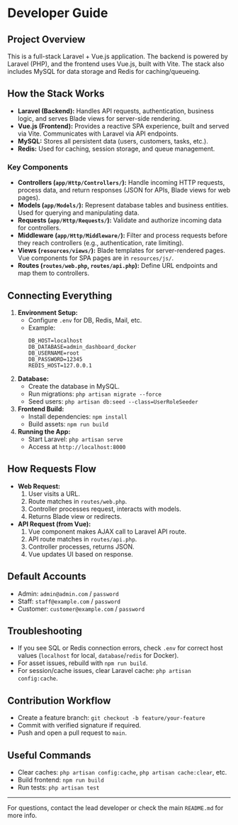 # Developer Guide

## Project Overview
This is a full-stack Laravel + Vue.js application. The backend is powered by Laravel (PHP), and the frontend uses Vue.js, built with Vite. The stack also includes MySQL for data storage and Redis for caching/queueing.

## How the Stack Works
- **Laravel (Backend):** Handles API requests, authentication, business logic, and serves Blade views for server-side rendering.
- **Vue.js (Frontend):** Provides a reactive SPA experience, built and served via Vite. Communicates with Laravel via API endpoints.
- **MySQL:** Stores all persistent data (users, customers, tasks, etc.).
- **Redis:** Used for caching, session storage, and queue management.

### Key Components
- **Controllers (`app/Http/Controllers/`):** Handle incoming HTTP requests, process data, and return responses (JSON for APIs, Blade views for web pages).
- **Models (`app/Models/`):** Represent database tables and business entities. Used for querying and manipulating data.
- **Requests (`app/Http/Requests/`):** Validate and authorize incoming data for controllers.
- **Middleware (`app/Http/Middleware/`):** Filter and process requests before they reach controllers (e.g., authentication, rate limiting).
- **Views (`resources/views/`):** Blade templates for server-rendered pages. Vue components for SPA pages are in `resources/js/`.
- **Routes (`routes/web.php`, `routes/api.php`):** Define URL endpoints and map them to controllers.

## Connecting Everything
1. **Environment Setup:**
   - Configure `.env` for DB, Redis, Mail, etc.
   - Example:
     ```
     DB_HOST=localhost
     DB_DATABASE=admin_dashboard_docker
     DB_USERNAME=root
     DB_PASSWORD=12345
     REDIS_HOST=127.0.0.1
     ```
2. **Database:**
   - Create the database in MySQL.
   - Run migrations: `php artisan migrate --force`
   - Seed users: `php artisan db:seed --class=UserRoleSeeder`
3. **Frontend Build:**
   - Install dependencies: `npm install`
   - Build assets: `npm run build`
4. **Running the App:**
   - Start Laravel: `php artisan serve`
   - Access at `http://localhost:8000`

## How Requests Flow
- **Web Request:**
  1. User visits a URL.
  2. Route matches in `routes/web.php`.
  3. Controller processes request, interacts with models.
  4. Returns Blade view or redirects.
- **API Request (from Vue):**
  1. Vue component makes AJAX call to Laravel API route.
  2. API route matches in `routes/api.php`.
  3. Controller processes, returns JSON.
  4. Vue updates UI based on response.

## Default Accounts
- Admin: `admin@admin.com` / `password`
- Staff: `staff@example.com` / `password`
- Customer: `customer@example.com` / `password`

## Troubleshooting
- If you see SQL or Redis connection errors, check `.env` for correct host values (`localhost` for local, `database`/`redis` for Docker).
- For asset issues, rebuild with `npm run build`.
- For session/cache issues, clear Laravel cache: `php artisan config:cache`.

## Contribution Workflow
- Create a feature branch: `git checkout -b feature/your-feature`
- Commit with verified signature if required.
- Push and open a pull request to `main`.

## Useful Commands
- Clear caches: `php artisan config:cache`, `php artisan cache:clear`, etc.
- Build frontend: `npm run build`
- Run tests: `php artisan test`

---
For questions, contact the lead developer or check the main `README.md` for more info.
